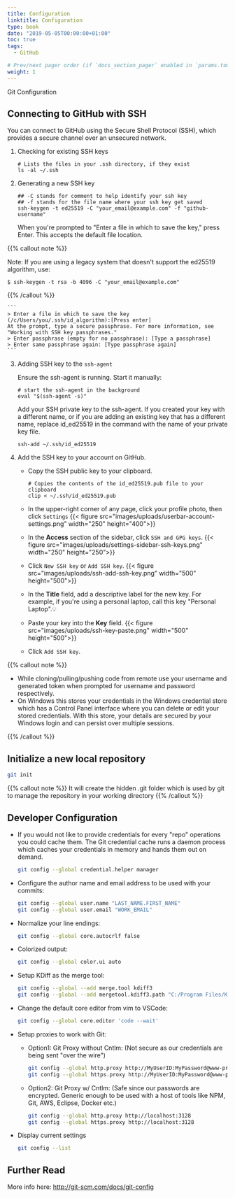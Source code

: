 ```yaml
---
title: Configuration
linktitle: Configuration
type: book
date: "2019-05-05T00:00:00+01:00"
toc: true
tags:
  - GitHub

# Prev/next pager order (if `docs_section_pager` enabled in `params.toml`)
weight: 1
---
```


Git Configuration

<!--more-->

## Connecting to GitHub with SSH

You can connect to GitHub using the Secure Shell Protocol (SSH), which provides a secure channel over an unsecured network.

1. Checking for existing SSH keys
    ```
    # Lists the files in your .ssh directory, if they exist
    ls -al ~/.ssh
    ```

2. Generating a new SSH key
    ```
    ## -C stands for comment to help identify your ssh key
    ## -f stands for the file name where your ssh key get saved
    ssh-keygen -t ed25519 -C "your_email@example.com" -f "github-username"
    ```
    When you're prompted to "Enter a file in which to save the key," press Enter. This accepts the default file location.

{{% callout note %}}

Note: If you are using a legacy system that doesn't support the ed25519 algorithm, use:
```
$ ssh-keygen -t rsa -b 4096 -C "your_email@example.com"
```
{{% /callout %}}

    ```
    > Enter a file in which to save the key (/c/Users/you/.ssh/id_algorithm):[Press enter]
    At the prompt, type a secure passphrase. For more information, see "Working with SSH key passphrases."
    > Enter passphrase (empty for no passphrase): [Type a passphrase]
    > Enter same passphrase again: [Type passphrase again]
    ```

3. Adding SSH key to the ```ssh-agent```

    Ensure the ssh-agent is running. Start it manually:
      ```
      # start the ssh-agent in the background
      eval "$(ssh-agent -s)"
      ```

    Add your SSH private key to the ssh-agent. If you created your key with a different name, or if you are adding an existing key that has a different name, replace id_ed25519 in the command with the name of your private key file.

      ```
      ssh-add ~/.ssh/id_ed25519
      ```

4. Add the SSH key to your account on GitHub.

    * Copy the SSH public key to your clipboard.
      ```
      # Copies the contents of the id_ed25519.pub file to your clipboard
      clip < ~/.ssh/id_ed25519.pub
      ```

    * In the upper-right corner of any page, click your profile photo, then click ```Settings```
      {{< figure src="images/uploads/userbar-account-settings.png" width="250" height="400">}}

    * In the **Access** section of the sidebar, click ```SSH and GPG keys```.
      {{< figure src="images/uploads/settings-sidebar-ssh-keys.png" width="250" height="250">}}

    * Click ```New SSH key``` or ```Add SSH key```.
      {{< figure src="images/uploads/ssh-add-ssh-key.png" width="500" height="500">}}

    * In the **Title** field, add a descriptive label for the new key.
      For example, if you're using a personal laptop, call this key "Personal Laptop".💡

    * Paste your key into the **Key** field.
      {{< figure src="images/uploads/ssh-key-paste.png" width="500" height="500">}}

    * Click ```Add SSH key```.

{{% callout note %}}

- While cloning/pulling/pushing code from remote use your username and generated token when prompted for username and password respectively.
- On Windows this stores your credentials in the Windows credential store which has a Control Panel interface where you can delete or edit your stored credentials. With this store, your details are secured by your Windows login and can persist over multiple sessions.

{{% /callout %}}

## Initialize a new local repository

  ```bash
  git init
  ```

  {{% callout note %}}
  It will create the hidden .git folder which is used by git to manage the repository in your working directory
  {{% /callout %}}

## Developer Configuration

* If you would not like to provide credentials for every "repo" operations you could cache them. The Git credential cache runs a daemon process which caches your credentials in memory and hands them out on demand.

  ```bash
  git config --global credential.helper manager
  ```

* Configure the author name and email address to be used with your commits:

  ```bash
  git config --global user.name "LAST_NAME.FIRST_NAME"
  git config --global user.email "WORK_EMAIL"
  ```
* Normalize your line endings:

  ```bash
  git config --global core.autocrlf false
  ```
* Colorized output:

  ```bash
  git config --global color.ui auto
  ```
* Setup KDiff as the merge tool:

  ```bash
  git config --global --add merge.tool kdiff3
  git config --global --add mergetool.kdiff3.path "C:/Program Files/KDiff3/kdiff3.exe"
  ```
* Change the default core editor from vim to VSCode:
  ```bash
  git config --global core.editor 'code --wait'
  ```
* Setup proxies to work with Git:
    * Option1: Git Proxy without Cntlm: (Not secure as our credentials are being sent "over the wire")
      ```bash
      git config --global http.proxy http://MyUserID:MyPassword@www-proxy.company.com:80
      git config --global https.proxy http://MyUserID:MyPassword@www-proxy.company.com:80
      ```
    * Option2: Git Proxy w/ Cntlm: (Safe since our passwords are encrypted. Generic enough to be used with a host of tools like NPM, Git, AWS, Eclipse, Docker etc.)
      ```bash
      git config --global http.proxy http://localhost:3128
      git config --global https.proxy http://localhost:3128
      ```
* Display current settings

  ```bash
  git config --list
  ```

## Further Read

More info here: <http://git-scm.com/docs/git-config>
